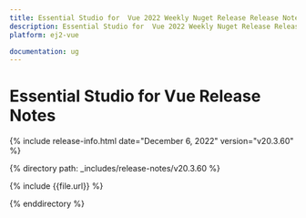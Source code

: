 ```yaml
---
title: Essential Studio for  Vue 2022 Weekly Nuget Release Release Notes  
description: Essential Studio for  Vue 2022 Weekly Nuget Release Release Notes  
platform: ej2-vue

documentation: ug
---
```


# Essential Studio for  Vue   Release Notes  

{% include release-info.html date="December 6, 2022"  version="v20.3.60" %} 

{% directory path: _includes/release-notes/v20.3.60 %}

{% include {{file.url}} %}

{% enddirectory %}